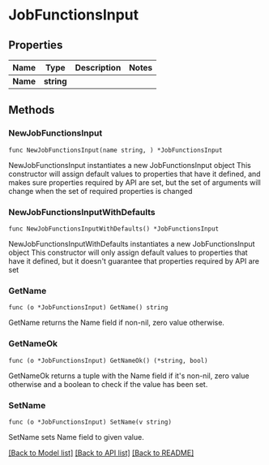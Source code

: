 # JobFunctionsInput

## Properties

Name | Type | Description | Notes
------------ | ------------- | ------------- | -------------
**Name** | **string** |  | 

## Methods

### NewJobFunctionsInput

`func NewJobFunctionsInput(name string, ) *JobFunctionsInput`

NewJobFunctionsInput instantiates a new JobFunctionsInput object
This constructor will assign default values to properties that have it defined,
and makes sure properties required by API are set, but the set of arguments
will change when the set of required properties is changed

### NewJobFunctionsInputWithDefaults

`func NewJobFunctionsInputWithDefaults() *JobFunctionsInput`

NewJobFunctionsInputWithDefaults instantiates a new JobFunctionsInput object
This constructor will only assign default values to properties that have it defined,
but it doesn't guarantee that properties required by API are set

### GetName

`func (o *JobFunctionsInput) GetName() string`

GetName returns the Name field if non-nil, zero value otherwise.

### GetNameOk

`func (o *JobFunctionsInput) GetNameOk() (*string, bool)`

GetNameOk returns a tuple with the Name field if it's non-nil, zero value otherwise
and a boolean to check if the value has been set.

### SetName

`func (o *JobFunctionsInput) SetName(v string)`

SetName sets Name field to given value.



[[Back to Model list]](../README.md#documentation-for-models) [[Back to API list]](../README.md#documentation-for-api-endpoints) [[Back to README]](../README.md)


